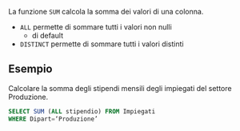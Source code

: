 La funzione `SUM` calcola la somma dei valori di una colonna.  
- `ALL` permette di sommare tutti i valori non nulli
	- di default
- `DISTINCT` permette di sommare tutti i valori distinti

## Esempio
Calcolare la somma degli stipendi mensili degli impiegati del settore Produzione.

```sql
SELECT SUM (ALL stipendio) FROM Impiegati  
WHERE Dipart=‘Produzione’
```